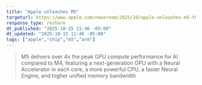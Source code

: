 ```yaml
---
title: "Apple unleashes M5"
targeturl: https://www.apple.com/newsroom/2025/10/apple-unleashes-m5-the-next-big-leap-in-ai-performance-for-apple-silicon/
response_type: reshare
dt_published: "2025-10-15 11:46 -05:00"
dt_updated: "2025-10-15 11:46 -05:00"
tags: ["apple","chip","m5","arm"]
---
```


> M5 delivers over 4x the peak GPU compute performance for AI compared to M4, featuring a next-generation GPU with a Neural Accelerator in each core, a more powerful CPU, a faster Neural Engine, and higher unified memory bandwidth